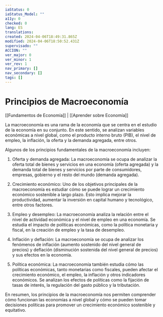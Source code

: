 ```yaml
---
iaStatus: 0
iaStatus_Model: ""
a11y: 0
checked: 0
lang: ES
translations: 
created: 2024-04-06T18:49:31.865Z
modified: 2024-04-06T18:50:52.431Z
supervisado: ""
ACCION: ""
ver_major: 0
ver_minor: 1
ver_rev: 1
nav_primary: []
nav_secondary: []
tags: []
---
```

# Principios de Macroeconomía

[[Fundamentos de Economía]] | [[Aprender sobre Economía]]

La macroeconomía es una rama de la economía que se centra en el estudio de la economía en su conjunto. En este sentido, se analizan variables económicas a nivel global, como el producto interno bruto (PIB), el nivel de empleo, la inflación, la oferta y la demanda agregada, entre otros.

Algunos de los principios fundamentales de la macroeconomía incluyen:

1. Oferta y demanda agregada: La macroeconomía se ocupa de analizar la oferta total de bienes y servicios en una economía (oferta agregada) y la demanda total de bienes y servicios por parte de consumidores, empresas, gobierno y el resto del mundo (demanda agregada).

2. Crecimiento económico: Uno de los objetivos principales de la macroeconomía es estudiar cómo se puede lograr un crecimiento económico sostenible a largo plazo. Esto implica mejorar la productividad, aumentar la inversión en capital humano y tecnológico, entre otros factores.

3. Empleo y desempleo: La macroeconomía analiza la relación entre el nivel de actividad económica y el nivel de empleo en una economía. Se estudia el impacto de políticas económicas, como la política monetaria y fiscal, en la creación de empleo y la tasa de desempleo.

4. Inflación y deflación: La macroeconomía se ocupa de analizar los fenómenos de inflación (aumento sostenido del nivel general de precios) y deflación (disminución sostenida del nivel general de precios) y sus efectos en la economía.

5. Política económica: La macroeconomía también estudia cómo las políticas económicas, tanto monetarias como fiscales, pueden afectar el crecimiento económico, el empleo, la inflación y otros indicadores económicos. Se analizan los efectos de políticas como la fijación de tasas de interés, la regulación del gasto público y la tributación.

En resumen, los principios de la macroeconomía nos permiten comprender cómo funcionan las economías a nivel global y cómo se pueden tomar decisiones políticas para promover un crecimiento económico sostenible y equitativo.
